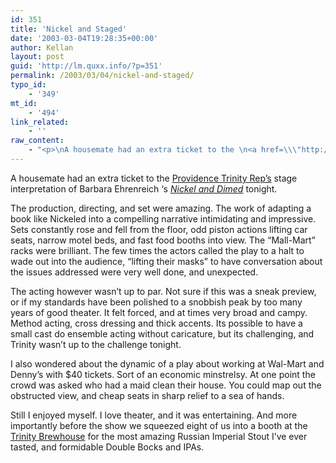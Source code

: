```yaml
---
id: 351
title: 'Nickel and Staged'
date: '2003-03-04T19:28:35+00:00'
author: Kellan
layout: post
guid: 'http://lm.quxx.info/?p=351'
permalink: /2003/03/04/nickel-and-staged/
typo_id:
    - '349'
mt_id:
    - '494'
link_related:
    - ''
raw_content:
    - "<p>\nA housemate had an extra ticket to the \n<a href=\\\"http://www.trinityrep.com/\\\">\nProvidence Trinity Rep\\'s</a> stage interpretation of Barbara\nEhrenreich \\'s\n<a href=\\\"http://allconsuming.net/item.cgi?isbn=0805063897\\\"><cite>Nickel and\nDimed</cite></a> tonight.\n<p>\nThe production, directing, and set were amazing.  The work of adapting a book\nlike Nickeled into a compelling narrative intimidating and impressive.  Sets\nconstantly rose and fell from the floor, odd piston actions lifting car seats,\nnarrow motel beds, and fast food booths into view.  The \\\"Mall-Mart\\\" racks were\nbrilliant.  The few times the actors called the play to a halt to wade out into\nthe audience, \\\"lifting their masks\\\" to have conversation about the issues\naddressed were very well done, and unexpected.\n</p>\n<p>\nThe acting however wasn\\'t up to par.  Not sure if this was a sneak preview, or\nif my standards have been polished to a snobbish peak by too many years of good\ntheater.  It felt forced, and at times very broad and campy.  Method acting,\ncross dressing and thick accents.  Its possible to have a small cast do ensemble\nacting without caricature, but its challenging, and Trinity wasn\\'t up to the\nchallenge tonight.\n</p>\n<p>\nI also wondered about the dynamic of a play about working at Wal-Mart and\nDenny\\'s with $40 tickets. Sort of an economic minstrelsy.  At one point the crowd\nwas asked who had a maid clean their house.  You could map out the obstructed\nview, and cheap seats in sharp relief to a sea of hands.\n</p>\n<p>\nStill I enjoyed myself.  I love theater, and it was entertaining.  And more\nimportantly before the show we squeezed eight of us into a booth at the \n<a href=\\\"http://www.trinitybrewhouse.com/\\\">Trinity\nBrewhouse</a> for the most amazing Russian Imperial Stout I\\'ve ever tasted, and\nformidable Double Bocks and IPAs.  \n</p>"
---
```


A housemate had an extra ticket to the [Providence Trinity Rep’s](http://www.trinityrep.com/) stage interpretation of Barbara Ehrenreich ‘s [<cite>Nickel and Dimed</cite>](http://allconsuming.net/item.cgi?isbn=0805063897) tonight.

The production, directing, and set were amazing. The work of adapting a book like Nickeled into a compelling narrative intimidating and impressive. Sets constantly rose and fell from the floor, odd piston actions lifting car seats, narrow motel beds, and fast food booths into view. The “Mall-Mart” racks were brilliant. The few times the actors called the play to a halt to wade out into the audience, “lifting their masks” to have conversation about the issues addressed were very well done, and unexpected.

The acting however wasn’t up to par. Not sure if this was a sneak preview, or if my standards have been polished to a snobbish peak by too many years of good theater. It felt forced, and at times very broad and campy. Method acting, cross dressing and thick accents. Its possible to have a small cast do ensemble acting without caricature, but its challenging, and Trinity wasn’t up to the challenge tonight.

I also wondered about the dynamic of a play about working at Wal-Mart and Denny’s with $40 tickets. Sort of an economic minstrelsy. At one point the crowd was asked who had a maid clean their house. You could map out the obstructed view, and cheap seats in sharp relief to a sea of hands.

Still I enjoyed myself. I love theater, and it was entertaining. And more importantly before the show we squeezed eight of us into a booth at the [Trinity Brewhouse](http://www.trinitybrewhouse.com/) for the most amazing Russian Imperial Stout I’ve ever tasted, and formidable Double Bocks and IPAs.